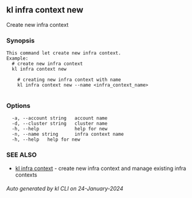 ## kl infra context new

Create new infra context

### Synopsis

```
This command let create new infra context.
Example:
  # create new infra context
  kl infra context new

	# creating new infra context with name
	kl infra context new --name <infra_context_name>
	
```

### Options

```
  -a, --account string   account name
  -d, --cluster string   cluster name
  -h, --help             help for new
  -n, --name string      infra context name
  -h, --help   help for new
```

### SEE ALSO

* [kl infra context](kl_infra_context.md)  - create new infra context and manage existing infra contexts

###### Auto generated by kl CLI on 24-January-2024
